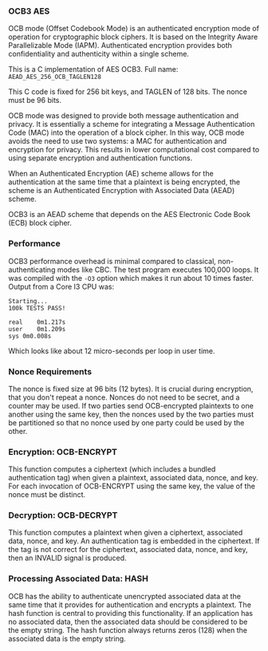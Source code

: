 ### OCB3 AES
OCB mode (Offset Codebook Mode) is an authenticated encryption mode of operation for cryptographic block ciphers. It is based on the Integrity Aware Parallelizable Mode (IAPM). Authenticated encryption provides both confidentiality and authenticity
within a single scheme.

This is a C implementation of AES OCB3. Full name: ```AEAD_AES_256_OCB_TAGLEN128```

This C code is fixed for 256 bit keys, and TAGLEN of 128 bits. The nonce must be 96 bits.

OCB mode was designed to provide both message authentication and privacy. It is essentially a scheme for integrating a Message Authentication Code (MAC) into the operation of a block cipher. In this way, OCB mode avoids the need to use two systems: a MAC for authentication and encryption for privacy. This results in lower computational cost compared to using separate encryption and authentication functions.

When an Authenticated Encryption (AE) scheme allows for the authentication at the same time that a plaintext is being encrypted, the scheme is an Authenticated Encryption with Associated Data (AEAD) scheme.

OCB3 is an AEAD scheme that depends on the AES Electronic Code Book (ECB) block cipher. 

### Performance
OCB3 performance overhead is minimal compared to classical, non-authenticating modes like CBC. The test program executes 100,000 loops. It was compiled with the ```-O3``` option which makes it run about 10 times faster. Output from a Core I3 CPU was:
```
Starting...
100k TESTS PASS!

real	0m1.217s
user	0m1.209s
sys	0m0.008s
```
Which looks like about 12 micro-seconds per loop in user time.

### Nonce Requirements
The nonce is fixed size at 96 bits (12 bytes). It is crucial during encryption, that you don't repeat a nonce. Nonces do not need to be secret, and a counter may be used. If two parties send OCB-encrypted plaintexts to one another using the same key, then the nonces used by the two parties must be partitioned so that no nonce used by one party could be used by the other.

### Encryption: OCB-ENCRYPT
This function computes a ciphertext (which includes a bundled authentication tag) when given a plaintext, associated data, nonce, and key. For each invocation of OCB-ENCRYPT using the same key, the value of the nonce must be distinct.

### Decryption: OCB-DECRYPT
This function computes a plaintext when given a ciphertext, associated data, nonce, and key. An authentication tag is embedded in the ciphertext. If the tag is not correct for the ciphertext, associated data, nonce, and key, then an INVALID signal is produced.
   
### Processing Associated Data: HASH
OCB has the ability to authenticate unencrypted associated data at the same time that it provides for authentication and encrypts a plaintext. The hash function is central to providing this functionality. If an application has no associated data, then the associated data should be considered to be the empty string. The hash function always returns zeros (128) when the associated data is the empty string.
